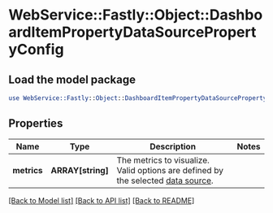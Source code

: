 # WebService::Fastly::Object::DashboardItemPropertyDataSourcePropertyConfig

## Load the model package
```perl
use WebService::Fastly::Object::DashboardItemPropertyDataSourcePropertyConfig;
```

## Properties
Name | Type | Description | Notes
------------ | ------------- | ------------- | -------------
**metrics** | **ARRAY[string]** | The metrics to visualize. Valid options are defined by the selected [data source](#field_data_source). | 

[[Back to Model list]](../README.md#documentation-for-models) [[Back to API list]](../README.md#documentation-for-api-endpoints) [[Back to README]](../README.md)


